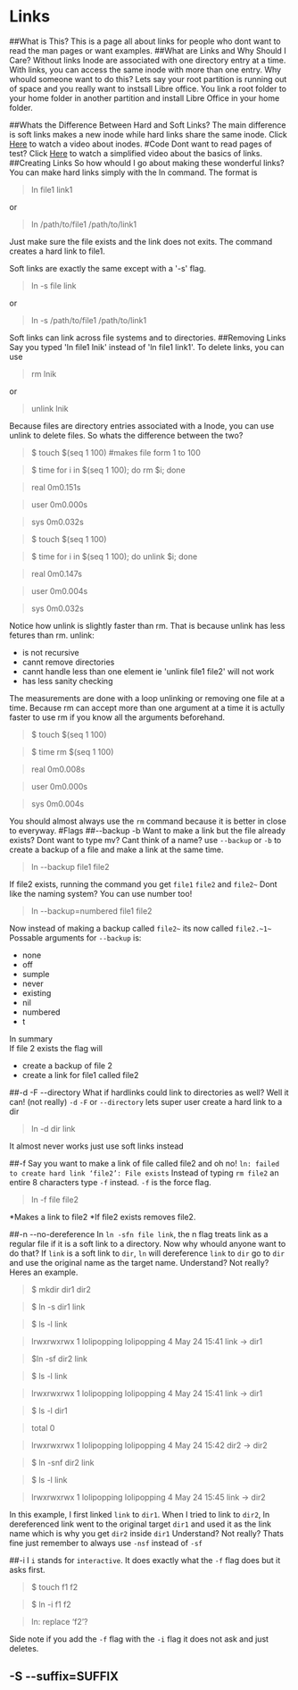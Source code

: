 # Links
##What is This?
This is a page all about links for people who dont want to read the man pages or want examples.
##What are Links and Why Should I Care?
Without links Inode are associated with one directory entry at a time.
With links, you can access the same inode with more than one entry.
Why whould someone want to do this?
Lets say your root partition is running out of space and you really want to instsall Libre office.
You link a root folder to your home folder in another partition and install Libre Office in your home folder. 

##Whats the Difference Between Hard and Soft Links?
The main difference is soft links makes a new inode while hard links share the same inode.
Click [Here](www.youtube.com/watch?v=j_BgOf2Ti-s) to watch a video about inodes.
#Code 
Dont want to read pages of test?
Click [Here](https://www.youtube.com/watch?v=LPIMLR4simU) to watch a simplified video about the basics of links.
##Creating Links
So how whould I go about making these wonderful links?
You can make hard links simply with the ln command.
The format is 

> ln file1 link1

or

> ln /path/to/file1 /path/to/link1

Just make sure the file exists and the link does not exits.
The command creates a hard link to file1.

Soft links are exactly the same except with a '-s' flag.

> ln -s file link

or

> ln -s /path/to/file1 /path/to/link1

Soft links can link across file systems and to directories.
##Removing Links
Say you typed 'ln file1 lnik' instead of 'ln file1 link1'.
To delete links, you can use

> rm lnik

or 

> unlink lnik 

Because files are directory entries associated with a Inode, you can use unlink to delete files.
So whats the difference between the two?

> $ touch $(seq 1 100) #makes file form 1 to 100

> $ time for i in $(seq 1 100); do rm $i; done

> real	0m0.151s

> user	0m0.000s

> sys	0m0.032s

> $ touch $(seq 1 100)

> $ time for i in $(seq 1 100); do unlink $i; done

> real	0m0.147s

> user	0m0.004s

> sys	0m0.032s

Notice how unlink is slightly faster than rm.
That is because unlink has less fetures than rm.
unlink:
* is not recursive
* cannt remove directories
* cannt handle less than one element ie 'unlink file1 file2' will not work
* has less sanity checking

The measurements are done with a loop unlinking or removing one file at a time.
Because rm can accept more than one argument at a time it is actully faster to use rm if you know all the arguments beforehand.

> $ touch $(seq 1 100)

> $ time rm $(seq 1 100)

> real	0m0.008s

> user	0m0.000s

> sys	0m0.004s

You should almost always use the `rm` command because it is better in close to everyway. 
#Flags
##--backup -b
Want to make a link but the file already exists?
Dont want to type mv?
Cant think of a name?
use `--backup` or `-b` to create a backup of a file and make a link at the same time.

>ln --backup file1 file2

If file2 exists, running the command you get `file1` `file2` and `file2~`
Dont like the naming system? 
You can use number too!

>ln --backup=numbered file1 file2

Now instead of making a backup called `file2~` its now called `file2.~1~`
Possable arguments for `--backup` is:
* none
* off
* sumple
* never
* existing
* nil
* numbered 
* t

In summary  
If file 2 exists the flag will 
* create a backup of file 2
* create a link for file1 called file2

##-d -F --directory
What if hardlinks could link to directories as well?
Well it can! (not really)
`-d` `-F` or `--directory`
lets super user create a hard link to a dir 

> ln -d dir link

It almost never works just use soft links instead

##-f
Say you want to make a link of file called file2 and oh no!
`ln: failed to create hard link ‘file2’: File exists`
Instead of typing `rm file2` an entire 8 characters type `-f` instead.
`-f` is the force flag.

> ln -f file file2

*Makes a link to file2
*If file2 exists removes file2.

##-n --no-dereference
In `ln -sfn file link`, the n flag treats link as a regular file if it is a soft link to a directory. 
Now why whould anyone want to do that?
If `link` is a soft link to `dir`, `ln` will dereference `link` to `dir` go to `dir` and use the original name as the target name.
Understand? Not really? Heres an example.

> $ mkdir dir1 dir2

> $ ln -s dir1 link

> $ ls -l link

> lrwxrwxrwx 1 lolipopping lolipopping 4 May 24 15:41 link -> dir1

> $ln -sf dir2 link

> $ ls -l link

> lrwxrwxrwx 1 lolipopping lolipopping 4 May 24 15:41 link -> dir1

> $ ls -l dir1

> total 0

> lrwxrwxrwx 1 lolipopping lolipopping 4 May 24 15:42 dir2 -> dir2

> $ ln -snf dir2 link

> $ ls -l link

> lrwxrwxrwx 1 lolipopping lolipopping 4 May 24 15:45 link -> dir2


In this example, I first linked `link` to `dir1`.
When I tried to link to `dir2`, ln dereferenced link went to the original target `dir1` and used it as the link name which is why you get `dir2` inside `dir1`
Understand? Not really?
Thats fine just remember to always use `-nsf` instead of `-sf` 

##-i
I `i` stands for `interactive`.
It does exactly what the `-f` flag does but it asks first.

> $ touch f1 f2

> $ ln -i f1 f2

> ln: replace ‘f2’?

Side note if you add the `-f` flag with the `-i` flag it does not ask and just deletes. 

## -S --suffix=SUFFIX

